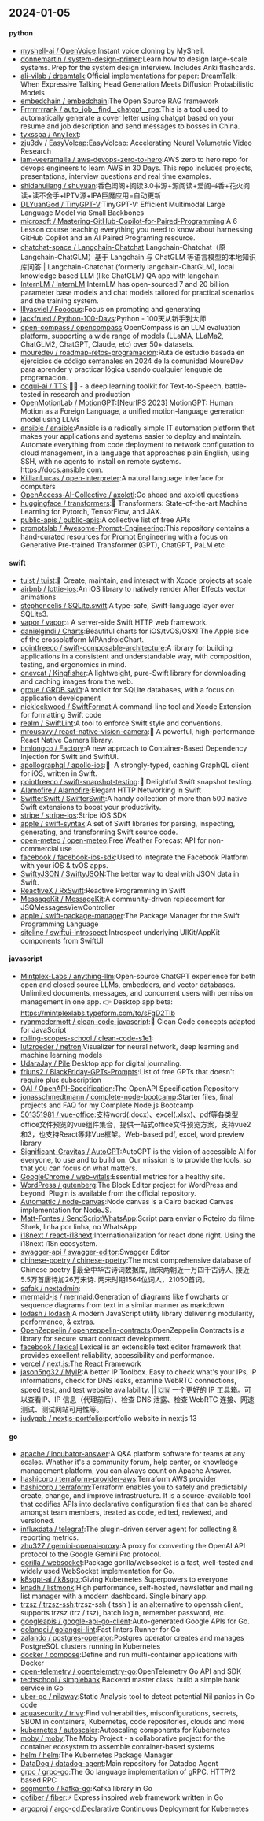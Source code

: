 ## 2024-01-05

#### python
* [myshell-ai / OpenVoice](https://github.com/myshell-ai/OpenVoice):Instant voice cloning by MyShell.
* [donnemartin / system-design-primer](https://github.com/donnemartin/system-design-primer):Learn how to design large-scale systems. Prep for the system design interview. Includes Anki flashcards.
* [ali-vilab / dreamtalk](https://github.com/ali-vilab/dreamtalk):Official implementations for paper: DreamTalk: When Expressive Talking Head Generation Meets Diffusion Probabilistic Models
* [embedchain / embedchain](https://github.com/embedchain/embedchain):The Open Source RAG framework
* [Frrrrrrrrank / auto_job__find__chatgpt__rpa](https://github.com/Frrrrrrrrank/auto_job__find__chatgpt__rpa):This is a tool used to automatically generate a cover letter using chatgpt based on your resume and job description and send messages to bosses in China.
* [tyxsspa / AnyText](https://github.com/tyxsspa/AnyText):
* [zju3dv / EasyVolcap](https://github.com/zju3dv/EasyVolcap):EasyVolcap: Accelerating Neural Volumetric Video Research
* [iam-veeramalla / aws-devops-zero-to-hero](https://github.com/iam-veeramalla/aws-devops-zero-to-hero):AWS zero to hero repo for devops engineers to learn AWS in 30 Days. This repo includes projects, presentations, interview questions and real time examples.
* [shidahuilang / shuyuan](https://github.com/shidahuilang/shuyuan):香色闺阁+阅读3.0书源+源阅读+爱阅书香+花火阅读+读不舍手+IPTV源+IPA巨魔应用=自动更新
* [DLYuanGod / TinyGPT-V](https://github.com/DLYuanGod/TinyGPT-V):TinyGPT-V: Efficient Multimodal Large Language Model via Small Backbones
* [microsoft / Mastering-GitHub-Copilot-for-Paired-Programming](https://github.com/microsoft/Mastering-GitHub-Copilot-for-Paired-Programming):A 6 Lesson course teaching everything you need to know about harnessing GitHub Copilot and an AI Paired Programing resource.
* [chatchat-space / Langchain-Chatchat](https://github.com/chatchat-space/Langchain-Chatchat):Langchain-Chatchat（原Langchain-ChatGLM）基于 Langchain 与 ChatGLM 等语言模型的本地知识库问答 | Langchain-Chatchat (formerly langchain-ChatGLM), local knowledge based LLM (like ChatGLM) QA app with langchain
* [InternLM / InternLM](https://github.com/InternLM/InternLM):InternLM has open-sourced 7 and 20 billion parameter base models and chat models tailored for practical scenarios and the training system.
* [lllyasviel / Fooocus](https://github.com/lllyasviel/Fooocus):Focus on prompting and generating
* [jackfrued / Python-100-Days](https://github.com/jackfrued/Python-100-Days):Python - 100天从新手到大师
* [open-compass / opencompass](https://github.com/open-compass/opencompass):OpenCompass is an LLM evaluation platform, supporting a wide range of models (LLaMA, LLaMa2, ChatGLM2, ChatGPT, Claude, etc) over 50+ datasets.
* [mouredev / roadmap-retos-programacion](https://github.com/mouredev/roadmap-retos-programacion):Ruta de estudio basada en ejercicios de código semanales en 2024 de la comunidad MoureDev para aprender y practicar lógica usando cualquier lenguaje de programación.
* [coqui-ai / TTS](https://github.com/coqui-ai/TTS):🐸💬 - a deep learning toolkit for Text-to-Speech, battle-tested in research and production
* [OpenMotionLab / MotionGPT](https://github.com/OpenMotionLab/MotionGPT):[NeurIPS 2023] MotionGPT: Human Motion as a Foreign Language, a unified motion-language generation model using LLMs
* [ansible / ansible](https://github.com/ansible/ansible):Ansible is a radically simple IT automation platform that makes your applications and systems easier to deploy and maintain. Automate everything from code deployment to network configuration to cloud management, in a language that approaches plain English, using SSH, with no agents to install on remote systems. https://docs.ansible.com.
* [KillianLucas / open-interpreter](https://github.com/KillianLucas/open-interpreter):A natural language interface for computers
* [OpenAccess-AI-Collective / axolotl](https://github.com/OpenAccess-AI-Collective/axolotl):Go ahead and axolotl questions
* [huggingface / transformers](https://github.com/huggingface/transformers):🤗 Transformers: State-of-the-art Machine Learning for Pytorch, TensorFlow, and JAX.
* [public-apis / public-apis](https://github.com/public-apis/public-apis):A collective list of free APIs
* [promptslab / Awesome-Prompt-Engineering](https://github.com/promptslab/Awesome-Prompt-Engineering):This repository contains a hand-curated resources for Prompt Engineering with a focus on Generative Pre-trained Transformer (GPT), ChatGPT, PaLM etc

#### swift
* [tuist / tuist](https://github.com/tuist/tuist):🚀 Create, maintain, and interact with Xcode projects at scale
* [airbnb / lottie-ios](https://github.com/airbnb/lottie-ios):An iOS library to natively render After Effects vector animations
* [stephencelis / SQLite.swift](https://github.com/stephencelis/SQLite.swift):A type-safe, Swift-language layer over SQLite3.
* [vapor / vapor](https://github.com/vapor/vapor):💧 A server-side Swift HTTP web framework.
* [danielgindi / Charts](https://github.com/danielgindi/Charts):Beautiful charts for iOS/tvOS/OSX! The Apple side of the crossplatform MPAndroidChart.
* [pointfreeco / swift-composable-architecture](https://github.com/pointfreeco/swift-composable-architecture):A library for building applications in a consistent and understandable way, with composition, testing, and ergonomics in mind.
* [onevcat / Kingfisher](https://github.com/onevcat/Kingfisher):A lightweight, pure-Swift library for downloading and caching images from the web.
* [groue / GRDB.swift](https://github.com/groue/GRDB.swift):A toolkit for SQLite databases, with a focus on application development
* [nicklockwood / SwiftFormat](https://github.com/nicklockwood/SwiftFormat):A command-line tool and Xcode Extension for formatting Swift code
* [realm / SwiftLint](https://github.com/realm/SwiftLint):A tool to enforce Swift style and conventions.
* [mrousavy / react-native-vision-camera](https://github.com/mrousavy/react-native-vision-camera):📸 A powerful, high-performance React Native Camera library.
* [hmlongco / Factory](https://github.com/hmlongco/Factory):A new approach to Container-Based Dependency Injection for Swift and SwiftUI.
* [apollographql / apollo-ios](https://github.com/apollographql/apollo-ios):📱  A strongly-typed, caching GraphQL client for iOS, written in Swift.
* [pointfreeco / swift-snapshot-testing](https://github.com/pointfreeco/swift-snapshot-testing):📸 Delightful Swift snapshot testing.
* [Alamofire / Alamofire](https://github.com/Alamofire/Alamofire):Elegant HTTP Networking in Swift
* [SwifterSwift / SwifterSwift](https://github.com/SwifterSwift/SwifterSwift):A handy collection of more than 500 native Swift extensions to boost your productivity.
* [stripe / stripe-ios](https://github.com/stripe/stripe-ios):Stripe iOS SDK
* [apple / swift-syntax](https://github.com/apple/swift-syntax):A set of Swift libraries for parsing, inspecting, generating, and transforming Swift source code.
* [open-meteo / open-meteo](https://github.com/open-meteo/open-meteo):Free Weather Forecast API for non-commercial use
* [facebook / facebook-ios-sdk](https://github.com/facebook/facebook-ios-sdk):Used to integrate the Facebook Platform with your iOS & tvOS apps.
* [SwiftyJSON / SwiftyJSON](https://github.com/SwiftyJSON/SwiftyJSON):The better way to deal with JSON data in Swift.
* [ReactiveX / RxSwift](https://github.com/ReactiveX/RxSwift):Reactive Programming in Swift
* [MessageKit / MessageKit](https://github.com/MessageKit/MessageKit):A community-driven replacement for JSQMessagesViewController
* [apple / swift-package-manager](https://github.com/apple/swift-package-manager):The Package Manager for the Swift Programming Language
* [siteline / swiftui-introspect](https://github.com/siteline/swiftui-introspect):Introspect underlying UIKit/AppKit components from SwiftUI

#### javascript
* [Mintplex-Labs / anything-llm](https://github.com/Mintplex-Labs/anything-llm):Open-source ChatGPT experience for both open and closed source LLMs, embedders, and vector databases. Unlimited documents, messages, and concurrent users with permission management in one app. 👉 Desktop app beta: https://mintplexlabs.typeform.com/to/sFgD2TIb
* [ryanmcdermott / clean-code-javascript](https://github.com/ryanmcdermott/clean-code-javascript):🛁 Clean Code concepts adapted for JavaScript
* [rolling-scopes-school / clean-code-s1e1](https://github.com/rolling-scopes-school/clean-code-s1e1):
* [lutzroeder / netron](https://github.com/lutzroeder/netron):Visualizer for neural network, deep learning and machine learning models
* [UdaraJay / Pile](https://github.com/UdaraJay/Pile):Desktop app for digital journaling.
* [friuns2 / BlackFriday-GPTs-Prompts](https://github.com/friuns2/BlackFriday-GPTs-Prompts):List of free GPTs that doesn't require plus subscription
* [OAI / OpenAPI-Specification](https://github.com/OAI/OpenAPI-Specification):The OpenAPI Specification Repository
* [jonasschmedtmann / complete-node-bootcamp](https://github.com/jonasschmedtmann/complete-node-bootcamp):Starter files, final projects and FAQ for my Complete Node.js Bootcamp
* [501351981 / vue-office](https://github.com/501351981/vue-office):支持word(.docx)、excel(.xlsx)、pdf等各类型office文件预览的vue组件集合，提供一站式office文件预览方案，支持vue2和3，也支持React等非Vue框架。Web-based pdf, excel, word preview library
* [Significant-Gravitas / AutoGPT](https://github.com/Significant-Gravitas/AutoGPT):AutoGPT is the vision of accessible AI for everyone, to use and to build on. Our mission is to provide the tools, so that you can focus on what matters.
* [GoogleChrome / web-vitals](https://github.com/GoogleChrome/web-vitals):Essential metrics for a healthy site.
* [WordPress / gutenberg](https://github.com/WordPress/gutenberg):The Block Editor project for WordPress and beyond. Plugin is available from the official repository.
* [Automattic / node-canvas](https://github.com/Automattic/node-canvas):Node canvas is a Cairo backed Canvas implementation for NodeJS.
* [Matt-Fontes / SendScriptWhatsApp](https://github.com/Matt-Fontes/SendScriptWhatsApp):Script para enviar o Roteiro do filme Shrek, linha por linha, no WhatsApp
* [i18next / react-i18next](https://github.com/i18next/react-i18next):Internationalization for react done right. Using the i18next i18n ecosystem.
* [swagger-api / swagger-editor](https://github.com/swagger-api/swagger-editor):Swagger Editor
* [chinese-poetry / chinese-poetry](https://github.com/chinese-poetry/chinese-poetry):The most comprehensive database of Chinese poetry 🧶最全中华古诗词数据库, 唐宋两朝近一万四千古诗人, 接近5.5万首唐诗加26万宋诗. 两宋时期1564位词人，21050首词。
* [safak / nextadmin](https://github.com/safak/nextadmin):
* [mermaid-js / mermaid](https://github.com/mermaid-js/mermaid):Generation of diagrams like flowcharts or sequence diagrams from text in a similar manner as markdown
* [lodash / lodash](https://github.com/lodash/lodash):A modern JavaScript utility library delivering modularity, performance, & extras.
* [OpenZeppelin / openzeppelin-contracts](https://github.com/OpenZeppelin/openzeppelin-contracts):OpenZeppelin Contracts is a library for secure smart contract development.
* [facebook / lexical](https://github.com/facebook/lexical):Lexical is an extensible text editor framework that provides excellent reliability, accessibility and performance.
* [vercel / next.js](https://github.com/vercel/next.js):The React Framework
* [jason5ng32 / MyIP](https://github.com/jason5ng32/MyIP):A better IP Toolbox. Easy to check what's your IPs, IP informations, check for DNS leaks, examine WebRTC connections, speed test, and test website availability. || 🇨🇳 一个更好的 IP 工具箱。可以查看IP、IP 信息（代理前后）、检查 DNS 泄露、检查 WebRTC 连接、网速测试、测试网站可用性等。
* [judygab / nextjs-portfolio](https://github.com/judygab/nextjs-portfolio):portfolio website in nextjs 13

#### go
* [apache / incubator-answer](https://github.com/apache/incubator-answer):A Q&A platform software for teams at any scales. Whether it's a community forum, help center, or knowledge management platform, you can always count on Apache Answer.
* [hashicorp / terraform-provider-aws](https://github.com/hashicorp/terraform-provider-aws):Terraform AWS provider
* [hashicorp / terraform](https://github.com/hashicorp/terraform):Terraform enables you to safely and predictably create, change, and improve infrastructure. It is a source-available tool that codifies APIs into declarative configuration files that can be shared amongst team members, treated as code, edited, reviewed, and versioned.
* [influxdata / telegraf](https://github.com/influxdata/telegraf):The plugin-driven server agent for collecting & reporting metrics.
* [zhu327 / gemini-openai-proxy](https://github.com/zhu327/gemini-openai-proxy):A proxy for converting the OpenAI API protocol to the Google Gemini Pro protocol.
* [gorilla / websocket](https://github.com/gorilla/websocket):Package gorilla/websocket is a fast, well-tested and widely used WebSocket implementation for Go.
* [k8sgpt-ai / k8sgpt](https://github.com/k8sgpt-ai/k8sgpt):Giving Kubernetes Superpowers to everyone
* [knadh / listmonk](https://github.com/knadh/listmonk):High performance, self-hosted, newsletter and mailing list manager with a modern dashboard. Single binary app.
* [trzsz / trzsz-ssh](https://github.com/trzsz/trzsz-ssh):trzsz-ssh ( tssh ) is an alternative to openssh client, supports trzsz (trz / tsz), batch login, remember password, etc.
* [googleapis / google-api-go-client](https://github.com/googleapis/google-api-go-client):Auto-generated Google APIs for Go.
* [golangci / golangci-lint](https://github.com/golangci/golangci-lint):Fast linters Runner for Go
* [zalando / postgres-operator](https://github.com/zalando/postgres-operator):Postgres operator creates and manages PostgreSQL clusters running in Kubernetes
* [docker / compose](https://github.com/docker/compose):Define and run multi-container applications with Docker
* [open-telemetry / opentelemetry-go](https://github.com/open-telemetry/opentelemetry-go):OpenTelemetry Go API and SDK
* [techschool / simplebank](https://github.com/techschool/simplebank):Backend master class: build a simple bank service in Go
* [uber-go / nilaway](https://github.com/uber-go/nilaway):Static Analysis tool to detect potential Nil panics in Go code
* [aquasecurity / trivy](https://github.com/aquasecurity/trivy):Find vulnerabilities, misconfigurations, secrets, SBOM in containers, Kubernetes, code repositories, clouds and more
* [kubernetes / autoscaler](https://github.com/kubernetes/autoscaler):Autoscaling components for Kubernetes
* [moby / moby](https://github.com/moby/moby):The Moby Project - a collaborative project for the container ecosystem to assemble container-based systems
* [helm / helm](https://github.com/helm/helm):The Kubernetes Package Manager
* [DataDog / datadog-agent](https://github.com/DataDog/datadog-agent):Main repository for Datadog Agent
* [grpc / grpc-go](https://github.com/grpc/grpc-go):The Go language implementation of gRPC. HTTP/2 based RPC
* [segmentio / kafka-go](https://github.com/segmentio/kafka-go):Kafka library in Go
* [gofiber / fiber](https://github.com/gofiber/fiber):⚡️ Express inspired web framework written in Go
* [argoproj / argo-cd](https://github.com/argoproj/argo-cd):Declarative Continuous Deployment for Kubernetes
